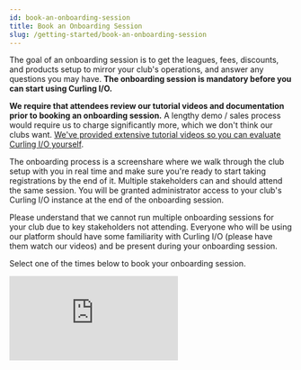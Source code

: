 ```yaml
---
id: book-an-onboarding-session
title: Book an Onboarding Session
slug: /getting-started/book-an-onboarding-session
---
```


The goal of an onboarding session is to get the leagues, fees, discounts, and products setup to mirror your club's operations, and answer any questions you may have.
**The onboarding session is mandatory before you can start using Curling I/O.**

**We require that attendees review our tutorial videos and documentation prior to booking an onboarding session.**
A lengthy demo / sales process would require us to charge significantly more, which we don't think our clubs want.
[We've provided extensive tutorial videos so you can evaluate Curling I/O yourself](https://www.youtube.com/@curlingio).

The onboarding process is a screenshare where we walk through the club setup with you in real time and make sure you're ready to start taking registrations by the end of it.
Multiple stakeholders can and should attend the same session.
You will be granted administrator access to your club's Curling I/O instance at the end of the onboarding session.

Please understand that we cannot run multiple onboarding sessions for your club due to key stakeholders not attending.
Everyone who will be using our platform should have some familiarity with Curling I/O (please have them watch our videos) and be present during your onboarding session.

Select one of the times below to book your onboarding session.

<iframe id="ycbmiframecurlingio" src="https://curlingio.youcanbook.me/?noframe=true&skipHeaderFooter=true" style={{width: "100%", height: "1000px", border: "0px", backgroundColor: "transparent"}} frameBorder="0" allowtransparency="true" />

